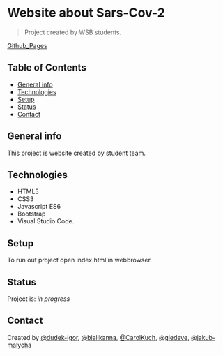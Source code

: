 # Website about Sars-Cov-2

> Project created by WSB students.

[Github_Pages](https://dudek-igor.github.io/wsb_best_team/)

## Table of Contents

- [General info](#general-info)
- [Technologies](#technologies)
- [Setup](#setup)
- [Status](#status)
- [Contact](#contact)

## General info

This project is website created by student team.

## Technologies

- HTML5
- CSS3
- Javascript ES6
- Bootstrap
- Visual Studio Code.

## Setup

To run out project open index.html in webbrowser.

## Status

Project is: _in progress_

## Contact

Created by [@dudek-igor](https://github.com/dudek-igor), [@bialikanna](https://github.com/bialikanna), [@CarolKuch](https://github.com/CarolKuch), [@giedeve](https://github.com/giedeve), [@jakub-malycha](https://github.com/jakub-malycha)
